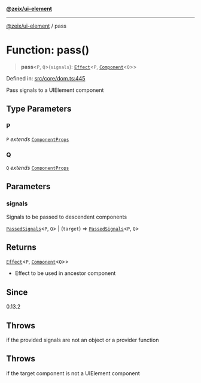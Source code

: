[**@zeix/ui-element**](../README.md)

***

[@zeix/ui-element](../globals.md) / pass

# Function: pass()

> **pass**\<`P`, `Q`\>(`signals`): [`Effect`](../type-aliases/Effect.md)\<`P`, [`Component`](../type-aliases/Component.md)\<`Q`\>\>

Defined in: [src/core/dom.ts:445](https://github.com/zeixcom/ui-element/blob/1b1fdfb1fc30e6d828e5489798acad1c8a45a5b4/src/core/dom.ts#L445)

Pass signals to a UIElement component

## Type Parameters

### P

`P` *extends* [`ComponentProps`](../type-aliases/ComponentProps.md)

### Q

`Q` *extends* [`ComponentProps`](../type-aliases/ComponentProps.md)

## Parameters

### signals

Signals to be passed to descendent components

[`PassedSignals`](../type-aliases/PassedSignals.md)\<`P`, `Q`\> | (`target`) => [`PassedSignals`](../type-aliases/PassedSignals.md)\<`P`, `Q`\>

## Returns

[`Effect`](../type-aliases/Effect.md)\<`P`, [`Component`](../type-aliases/Component.md)\<`Q`\>\>

- Effect to be used in ancestor component

## Since

0.13.2

## Throws

if the provided signals are not an object or a provider function

## Throws

if the target component is not a UIElement component
